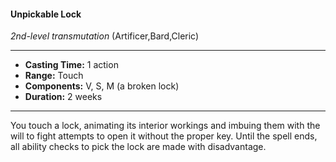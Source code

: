 #### Unpickable Lock
*2nd-level transmutation* (Artificer,Bard,Cleric)
___
- **Casting Time:** 1 action
- **Range:** Touch
- **Components:** V, S, M (a broken lock)
- **Duration:** 2 weeks
---
You touch a lock, animating its interior workings
and imbuing them with the will to fight attempts to
open it without the proper key. Until the spell ends,
all ability checks to pick the lock are made with
disadvantage.
